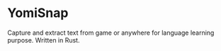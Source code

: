 # YomiSnap
Capture and extract text from game or anywhere for language learning purpose. Written in Rust.
